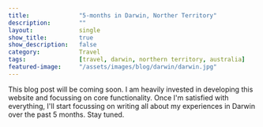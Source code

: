 ```yaml
---
title:				"5-months in Darwin, Norther Territory"
description:		""
layout:				single
show_title:			true
show_description:	false
category:			Travel
tags:				[travel, darwin, northern territory, australia]
featured-image:		"/assets/images/blog/darwin/darwin.jpg"
---
```


This blog post will be coming soon. I am heavily invested in developing this website and focussing on core functionality. Once I'm satisfied with everything, I'll start focussing on writing all about my experiences in Darwin over the past 5 months. Stay tuned.